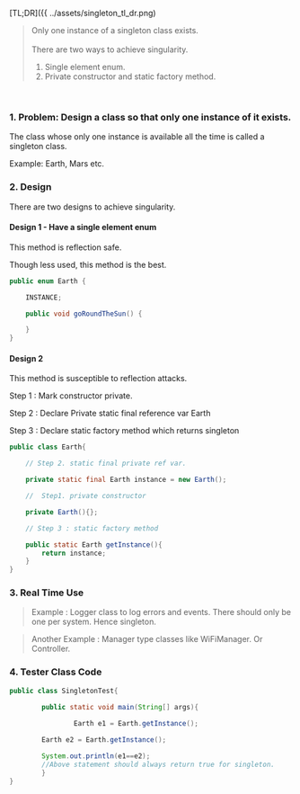 


[TL;DR]({{ ../assets/singleton_tl_dr.png)

>  Only one instance of a singleton class exists.<br><br>
>  There are two ways to achieve singularity.
>
>  1. Single element enum.
>  2. Private constructor and static factory method.



<br>

### 1. Problem: Design a class so that only **one** instance of it exists.

The class whose only one instance is available all the time is called a singleton class.

Example: Earth, Mars etc.


### 2. Design

There are two designs to achieve singularity.



#### Design  1 - Have a single element enum

This method is reflection safe.

Though less used, this method is the best.

```java
public enum Earth {

	INSTANCE;

	public void goRoundTheSun() {

	}
}
```




#### Design 2

This method is susceptible to reflection attacks.

Step 1 : Mark constructor private.

Step 2  : Declare Private static final reference var Earth

Step 3  :  Declare static factory method which returns singleton



```java
public class Earth{

	// Step 2. static final private ref var.

	private static final Earth instance = new Earth();

	//  Step1. private constructor

	private Earth(){};

	// Step 3 : static factory method

	public static Earth getInstance(){
		return instance;
	}
}
```





### 3. Real Time Use

> Example : Logger class to log errors and events. There should only be one per system. Hence singleton.

> Another Example : Manager type classes like WiFiManager. Or Controller.


### 4. Tester Class Code



```java
public class SingletonTest{
		
		public static void main(String[] args){

                Earth e1 = Earth.getInstance();

		Earth e2 = Earth.getInstance();

		System.out.println(e1==e2);
		//Above statement should always return true for singleton.
		}
}
```

